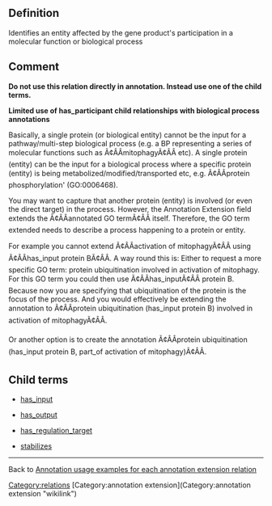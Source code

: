 ## Definition

Identifies an entity affected by the gene product's participation in a molecular function or biological process 

Comment
-------

**Do not use this relation directly in annotation. Instead use one of the child terms.**

**Limited use of has\_participant child relationships with biological process annotations**

Basically, a single protein (or biological entity) cannot be the input for a pathway/multi-step biological process (e.g. a BP representing a series of molecular functions such as Ã¢ÂÂmitophagyÃ¢ÂÂ etc). A single protein (entity) can be the input for a biological process where a specific protein (entity) is being metabolized/modified/transported etc, e.g. Ã¢ÂÂprotein phosphorylation' (GO:0006468).

You may want to capture that another protein (entity) is involved (or even the direct target) in the process. However, the Annotation Extension field extends the Ã¢ÂÂannotated GO termÃ¢ÂÂ itself. Therefore, the GO term extended needs to describe a process happening to a protein or entity.

For example you cannot extend Ã¢ÂÂactivation of mitophagyÃ¢ÂÂ using Ã¢ÂÂhas_input protein BÃ¢ÂÂ. A way round this is: Either to request a more specific GO term: protein ubiquitination involved in activation of mitophagy. For this GO term you could then use Ã¢ÂÂhas_inputÃ¢ÂÂ protein B. Because now you are specifying that ubiquitination of the protein is the focus of the process. And you would effectively be extending the annotation to Ã¢ÂÂprotein ubiquitination (has_input protein B) involved in activation of mitophagyÃ¢ÂÂ.

Or another option is to create the annotation Ã¢ÂÂprotein ubiquitination (has_input protein B, part_of activation of mitophagy)Ã¢ÂÂ. 

Child terms
-----------

-   [has\_input](Annotation_Extension_Relation:has_input "wikilink")

<!-- -->

-   [has\_output](Annotation_Extension_Relation:has_output "wikilink")

<!-- -->

-   [has\_regulation\_target](Annotation_Extension_Relation:has_regulation_target "wikilink")

<!-- -->

-   [stabilizes](Annotation_Extension_Relation:stabilizes "wikilink")

------------------------------------------------------------------------

Back to [Annotation usage examples for each annotation extension relation](http://wiki.geneontology.org/index.php/Annotation_usage_examples_for_each_annotation_extension_relation)

<Category:relations> [Category:annotation extension](Category:annotation extension "wikilink")
